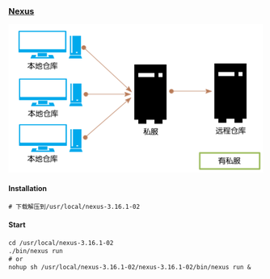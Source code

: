 ### [Nexus](https://help.sonatype.com/repomanager3/)
![nexus](images/nexus.png)

#### Installation
```
# 下载解压到/usr/local/nexus-3.16.1-02
```

#### Start
```
cd /usr/local/nexus-3.16.1-02
./bin/nexus run
# or
nohup sh /usr/local/nexus-3.16.1-02/nexus-3.16.1-02/bin/nexus run &
```
